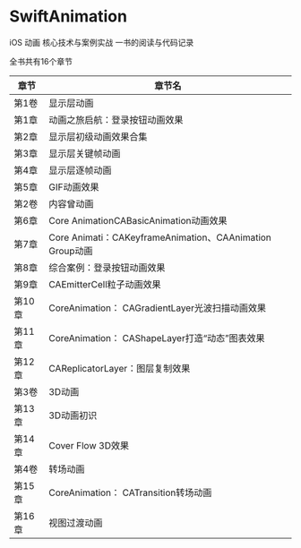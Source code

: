 # SwiftAnimation
iOS 动画 核心技术与案例实战 一书的阅读与代码记录

全书共有16个章节

| 章节 | 章节名 |
| --- | --- |
|第1卷 | 显示层动画 |
|第1章 | 动画之旅启航：登录按钮动画效果 |
|第2章 | 显示层初级动画效果合集 |
|第3章 | 显示层关键帧动画 |
|第4章 | 显示层逐帧动画 |
|第5章 | GIF动画效果 |
|第2卷 | 内容曾动画 |
|第6章 | Core AnimationCABasicAnimation动画效果 |
|第7章 | Core Animati：CAKeyframeAnimation、CAAnimation Group动画 |
|第8章 | 综合案例：登录按钮动画效果 |
|第9章 | CAEmitterCell粒子动画效果 |
|第10章 | CoreAnimation： CAGradientLayer光波扫描动画效果 |
|第11章 | CoreAnimation： CAShapeLayer打造“动态”图表效果 |
|第12章 | CAReplicatorLayer：图层复制效果 |
|第3卷 | 3D动画 |
|第13章 | 3D动画初识 |
|第14章 | Cover Flow 3D效果 |
|第4卷 | 转场动画 |
|第15章 | CoreAnimation： CATransition转场动画 |
|第16章 | 视图过渡动画 | 


